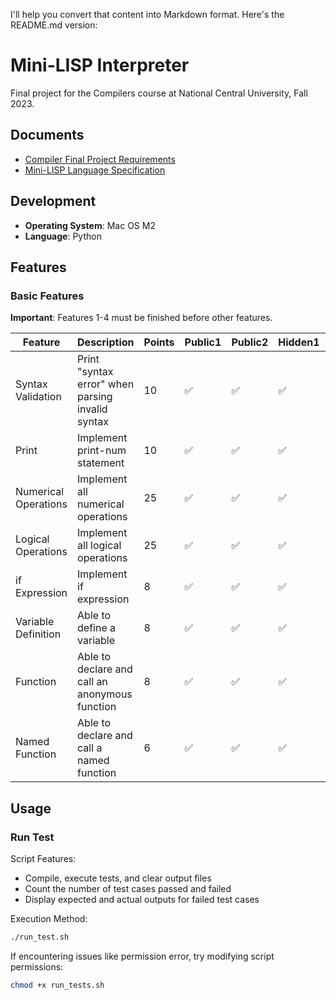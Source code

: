 I'll help you convert that content into Markdown format. Here's the README.md version:

# Mini-LISP Interpreter

Final project for the Compilers course at National Central University, Fall 2023.

## Documents

- [Compiler Final Project Requirements](./docs/Compiler%20Final%20Project.pdf)
- [Mini-LISP Language Specification](./docs/MiniLisp.pdf)

## Development

- **Operating System**: Mac OS M2
- **Language**: Python

## Features

### Basic Features

**Important**: Features 1-4 must be finished before other features.

| Feature | Description | Points | Public1 | Public2 | Hidden1 | Hidden2 |
|---------|-------------|---------|---------|---------|----------|----------|
| Syntax Validation | Print "syntax error" when parsing invalid syntax | 10 | ✅ | ✅ | ✅ | ✅ |
| Print | Implement print-num statement | 10 | ✅ | ✅ | ✅ | ✅ |
| Numerical Operations | Implement all numerical operations | 25 | ✅ | ✅ | ✅ | ✅ |
| Logical Operations | Implement all logical operations | 25 | ✅ | ✅ | ✅ | ✅ |
| if Expression | Implement if expression | 8 | ✅ | ✅ | ✅ | ✅ |
| Variable Definition | Able to define a variable | 8 | ✅ | ✅ | ✅ | ✅ |
| Function | Able to declare and call an anonymous function | 8 | ✅ | ✅ | ✅ | ✅ |
| Named Function | Able to declare and call a named function | 6 | ✅ | ✅ | ✅ | ✅ |


## Usage


### Run Test

Script Features:

- Compile, execute tests, and clear output files
- Count the number of test cases passed and failed
- Display expected and actual outputs for failed test cases

Execution Method:

```bash
./run_test.sh
```

If encountering issues like permission error, try modifying script permissions:

```bash
chmod +x run_tests.sh
```

